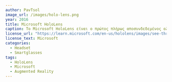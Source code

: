 ```yaml
---
author: PavTsol
image_url: /images/holo-lens.png
year: 2016
title: Microsoft HoloLens
caption: Το Microsoft HoloLens είναι ο πρώτος πλήρως αποσυνδεδεμένος ολογραφικός υπολογιστής στον κόσμο. Το HoloLens επαναπροσδιορίζει τον προσωπικό υπολογιστή μέσω ολογραφικών εμπειριών για να σας ενδυναμώσει με νέους τρόπους. Το HoloLens συνδυάζει οπτικά αιχμής και αισθητήρες για να προσφέρει τρισδιάστατα ολογράμματα καρφιτσωμένα στον πραγματικό κόσμο γύρω σας. Προς το παρόν είναι διαθέσιμο μόνο το Development Edition δηλαδή μόνο για προγραμματιστές.
license_url: "https://learn.microsoft.com/en-us/hololens/images/see-through-400px.jpg"
license_text: Microsoft
categories:
  - Headset
  - Smartglasses
tags: 
  - HoloLens
  - Microsoft
  - Augmented Reality
---
```


